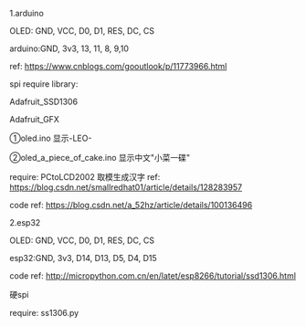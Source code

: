 1.arduino

OLED: GND, VCC, D0, D1, RES, DC, CS

arduino:GND, 3v3, 13, 11, 8, 9,10

ref: https://www.cnblogs.com/gooutlook/p/11773966.html

spi require library:

Adafruit_SSD1306

Adafruit_GFX

①oled.ino 显示-LEO-

②oled_a_piece_of_cake.ino 显示中文"小菜一碟"

require: PCtoLCD2002 取模生成汉字 ref: https://blog.csdn.net/smallredhat01/article/details/128283957

code ref: https://blog.csdn.net/a_52hz/article/details/100136496

2.esp32

OLED: GND, VCC, D0, D1, RES, DC, CS

esp32:GND, 3v3, D14, D13, D5, D4, D15

code ref: http://micropython.com.cn/en/latet/esp8266/tutorial/ssd1306.html

硬spi

require: ss1306.py

